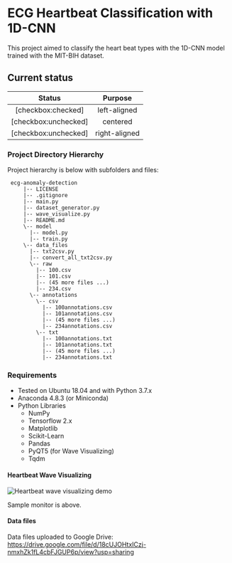 # ECG Heartbeat Classification with 1D-CNN

This project aimed to classify the heart beat types with the 1D-CNN model trained with the MIT-BIH dataset.

## Current status

| Status                            |      Purpose  |
|:---------------------------------:|:-------------:|
| [checkbox:checked]                |  left-aligned |
| [checkbox:unchecked]              |    centered   |
| [checkbox:unchecked]              | right-aligned |



### Project Directory Hierarchy  
  
Project hierarchy is below with subfolders and files:  
  
	 ecg-anomaly-detection 
	 	 |-- LICENSE
		 |-- .gitignore
		 |-- main.py
		 |-- dataset_generator.py
		 |-- wave_visualize.py
		 |-- README.md
		 \-- model
		   |-- model.py
		   |-- train.py
		 \-- data_files
		   |-- txt2csv.py
		   |-- convert_all_txt2csv.py
		   \-- raw
		     |-- 100.csv
		     |-- 101.csv
		     |-- (45 more files ...)
		     |-- 234.csv
		   \-- annotations
		     \-- csv
		       |-- 100annotations.csv
		       |-- 101annotations.csv
		       |-- (45 more files ...)
		       |-- 234annotations.csv
		     \-- txt
		       |-- 100annotations.txt
		       |-- 101annotations.txt
		       |-- (45 more files ...)
		       |-- 234annotations.txt

### Requirements

 - Tested on Ubuntu 18.04 and with Python 3.7.x
 - Anaconda 4.8.3 (or Miniconda) 
 - Python Libraries
	 - NumPy
	 - Tensorflow 2.x
	 - Matplotlib
	 - Scikit-Learn
	 - Pandas
	 - PyQT5 (for Wave Visualizing)
	 - Tqdm

#### Heartbeat Wave Visualizing

![Heartbeat wave visualizing demo](https://i.hizliresim.com/2oPqSG.png)

Sample monitor is above.

#### Data files

Data files uploaded to Google Drive: https://drive.google.com/file/d/18cUJOHtxICzj-nmxhZk1fL4cbFJGUP6p/view?usp=sharing
